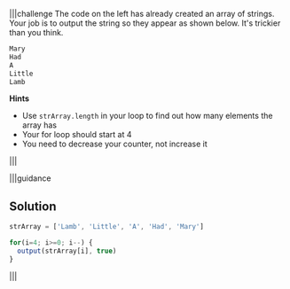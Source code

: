 |||challenge
The code on the left has already created an array of strings. Your job is to output the string so they appear as shown below. It's trickier than you think.

```javascript
Mary
Had
A
Little
Lamb
```

**Hints**
- Use `strArray.length` in your loop to find out how many elements the array has
- Your for loop should start at 4
- You need to decrease your counter, not increase it

|||

|||guidance
## Solution
```javascript
strArray = ['Lamb', 'Little', 'A', 'Had', 'Mary']

for(i=4; i>=0; i--) {
  output(strArray[i], true)
}
```
|||
